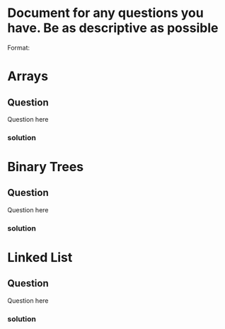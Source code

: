 # Document for any questions you have. Be as descriptive as possible #

Format:
# Arrays

## Question 
Question here

### solution

# Binary Trees
## Question 
Question here

### solution

# Linked List
## Question 
Question here

### solution